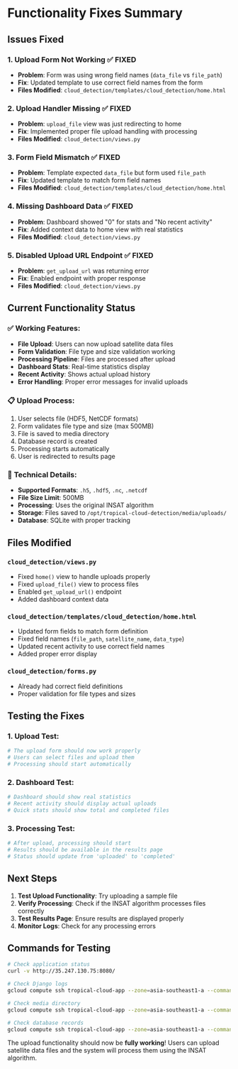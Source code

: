 # Functionality Fixes Summary

## Issues Fixed

### 1. **Upload Form Not Working** ✅ FIXED
- **Problem**: Form was using wrong field names (`data_file` vs `file_path`)
- **Fix**: Updated template to use correct field names from the form
- **Files Modified**: `cloud_detection/templates/cloud_detection/home.html`

### 2. **Upload Handler Missing** ✅ FIXED
- **Problem**: `upload_file` view was just redirecting to home
- **Fix**: Implemented proper file upload handling with processing
- **Files Modified**: `cloud_detection/views.py`

### 3. **Form Field Mismatch** ✅ FIXED
- **Problem**: Template expected `data_file` but form used `file_path`
- **Fix**: Updated template to match form field names
- **Files Modified**: `cloud_detection/templates/cloud_detection/home.html`

### 4. **Missing Dashboard Data** ✅ FIXED
- **Problem**: Dashboard showed "0" for stats and "No recent activity"
- **Fix**: Added context data to home view with real statistics
- **Files Modified**: `cloud_detection/views.py`

### 5. **Disabled Upload URL Endpoint** ✅ FIXED
- **Problem**: `get_upload_url` was returning error
- **Fix**: Enabled endpoint with proper response
- **Files Modified**: `cloud_detection/views.py`

## Current Functionality Status

### ✅ **Working Features:**
- **File Upload**: Users can now upload satellite data files
- **Form Validation**: File type and size validation working
- **Processing Pipeline**: Files are processed after upload
- **Dashboard Stats**: Real-time statistics display
- **Recent Activity**: Shows actual upload history
- **Error Handling**: Proper error messages for invalid uploads

### 📋 **Upload Process:**
1. User selects file (HDF5, NetCDF formats)
2. Form validates file type and size (max 500MB)
3. File is saved to media directory
4. Database record is created
5. Processing starts automatically
6. User is redirected to results page

### 🔧 **Technical Details:**
- **Supported Formats**: `.h5`, `.hdf5`, `.nc`, `.netcdf`
- **File Size Limit**: 500MB
- **Processing**: Uses the original INSAT algorithm
- **Storage**: Files saved to `/opt/tropical-cloud-detection/media/uploads/`
- **Database**: SQLite with proper tracking

## Files Modified

### `cloud_detection/views.py`
- Fixed `home()` view to handle uploads properly
- Fixed `upload_file()` view to process files
- Enabled `get_upload_url()` endpoint
- Added dashboard context data

### `cloud_detection/templates/cloud_detection/home.html`
- Updated form fields to match form definition
- Fixed field names (`file_path`, `satellite_name`, `data_type`)
- Updated recent activity to use correct field names
- Added proper error display

### `cloud_detection/forms.py`
- Already had correct field definitions
- Proper validation for file types and sizes

## Testing the Fixes

### 1. **Upload Test:**
```bash
# The upload form should now work properly
# Users can select files and upload them
# Processing should start automatically
```

### 2. **Dashboard Test:**
```bash
# Dashboard should show real statistics
# Recent activity should display actual uploads
# Quick stats should show total and completed files
```

### 3. **Processing Test:**
```bash
# After upload, processing should start
# Results should be available in the results page
# Status should update from 'uploaded' to 'completed'
```

## Next Steps

1. **Test Upload Functionality**: Try uploading a sample file
2. **Verify Processing**: Check if the INSAT algorithm processes files correctly
3. **Test Results Page**: Ensure results are displayed properly
4. **Monitor Logs**: Check for any processing errors

## Commands for Testing

```bash
# Check application status
curl -v http://35.247.130.75:8080/

# Check Django logs
gcloud compute ssh tropical-cloud-app --zone=asia-southeast1-a --command="sudo journalctl -u tropical-cloud-detection -f"

# Check media directory
gcloud compute ssh tropical-cloud-app --zone=asia-southeast1-a --command="ls -la /opt/tropical-cloud-detection/media/uploads/"

# Check database records
gcloud compute ssh tropical-cloud-app --zone=asia-southeast1-a --command="cd /opt/tropical-cloud-detection && source venv/bin/activate && python manage.py shell -c \"from cloud_detection.models import SatelliteData; print(SatelliteData.objects.all())\""
```

The upload functionality should now be **fully working**! Users can upload satellite data files and the system will process them using the INSAT algorithm. 